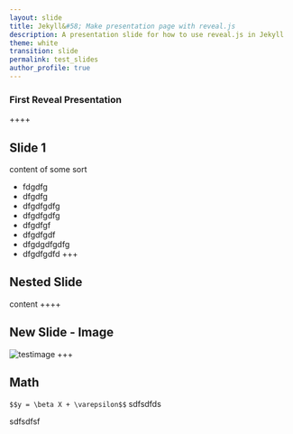 ```yaml
---
layout: slide
title: Jekyll&#58; Make presentation page with reveal.js
description: A presentation slide for how to use reveal.js in Jekyll
theme: white
transition: slide
permalink: test_slides
author_profile: true
---
```


### First Reveal Presentation

++++

## Slide 1
content of some sort
- fdgdfg
- dfgdfg
- dfgdfgdfg
- dfgdfgdfg
- dfgdfgf
- dfgdfgdf
- dfgdgdfgdfg
- dfgdfgdfd
+++
## Nested Slide
content
++++




## New Slide - Image
![testimage](img/example.jpg) 
+++
## Math
`$$y = \beta X + \varepsilon$$`
sdfsdfds





sdfsdfsf